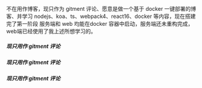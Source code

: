 不在用作博客，现只作为 gitment 评论、愿意是做一个基于 docker 一键部署的博客、并学习 nodejs、koa、ts、webpack4、react16、docker 等内容，现在搭建完了第一阶段 服务端和 web 均能在docker 容器中启动，服务端还未重构完成，web端已经使用了我上述所想学习的。
##### 现只用作 gitment 评论
##### 现只用作 gitment 评论
##### 现只用作 gitment 评论
